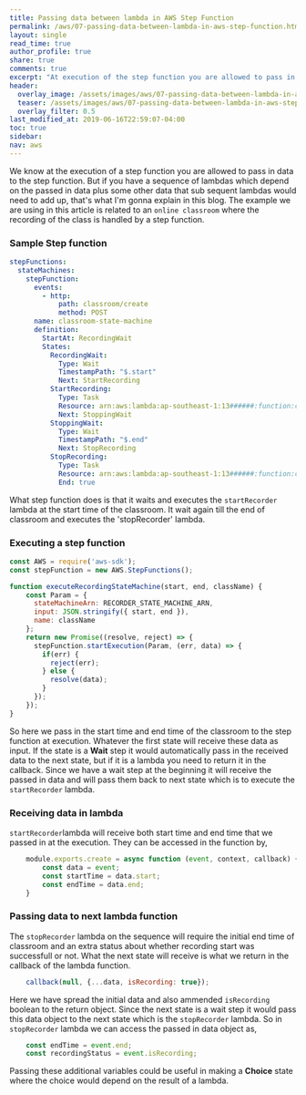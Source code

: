 ```yaml
---
title: Passing data between lambda in AWS Step Function
permalink: /aws/07-passing-data-between-lambda-in-aws-step-function.html
layout: single
read_time: true
author_profile: true
share: true
comments: true
excerpt: "At execution of the step function you are allowed to pass in data but how do we handle them and pass it onto lambdas on the sequence with more data"
header:
  overlay_image: /assets/images/aws/07-passing-data-between-lambda-in-aws-step-function/passing-data-beween-lambda.jpg
  teaser: /assets/images/aws/07-passing-data-between-lambda-in-aws-step-function/passing-data-beween-lambda.jpg
  overlay_filter: 0.5
last_modified_at: 2019-06-16T22:59:07-04:00
toc: true
sidebar:
nav: aws
---
```


We know at the execution of a step function you are allowed to pass in data to the step function. But if you have a sequence of lambdas which depend on the passed in data plus some other data that sub sequent lambdas would need to add up, that's what I'm gonna explain in this blog. 
The example we are using in this article is related to an `online classroom` where the recording of the class is handled by a step function.

### Sample Step function ###

``` yml
stepFunctions:
  stateMachines:
    stepFunction:
      events:
        - http:
            path: classroom/create
            method: POST
      name: classroom-state-machine
      definition:
        StartAt: RecordingWait
        States:
          RecordingWait:
            Type: Wait
            TimestampPath: "$.start"
            Next: StartRecording
          StartRecording:
            Type: Task
            Resource: arn:aws:lambda:ap-southeast-1:13######:function:consult-api-dev-StartRecorder
            Next: StoppingWait
          StoppingWait:
            Type: Wait
            TimestampPath: "$.end"
            Next: StopRecording
          StopRecording:
            Type: Task
            Resource: arn:aws:lambda:ap-southeast-1:13######:function:consult-api-dev-StopRecorder
            End: true
```

What step function does is that it waits and executes the `startRecorder` lambda at the start time of the classroom. It wait again till the end of classroom and executes the 'stopRecorder' lambda.

### Executing a step function ###

```javascript
const AWS = require('aws-sdk');
const stepFunction = new AWS.StepFunctions();

function executeRecordingStateMachine(start, end, className) {
    const Param = {
      stateMachineArn: RECORDER_STATE_MACHINE_ARN,
      input: JSON.stringify({ start, end }),
      name: className
    };
    return new Promise((resolve, reject) => {
      stepFunction.startExecution(Param, (err, data) => {
        if(err) {
          reject(err);
        } else {
          resolve(data);
        }
      });
    });
}
```
So here we pass in the start time and end time of the classroom to the step function at execution. Whatever the first state will receive these data as input. If the state is a **Wait** step it would automatically pass in the received data to the next state,  but if it is a lambda you need to return it in the callback. Since we have a wait step at the beginning it will receive the passed in data and will pass them back to next state which is to execute the `startRecorder` lambda.

### Receiving data in lambda ###
`startRecorder`lambda will receive both start time and end time that we passed in at the execution. They can be accessed in the function by,

```javascript
    module.exports.create = async function (event, context, callback) {
        const data = event;
        const startTime = data.start;
        const endTime = data.end;
    }
```

### Passing data to next lambda function
The `stopRecorder` lambda on the sequence will require the initial end time of classroom and an extra status about whether recording start was successfull or not. What the next state will receive is what we return in the callback of the lambda function.

```javascript
    callback(null, {...data, isRecording: true});
```
Here we have spread the initial data and also ammended `isRecording` boolean to the return object. Since the next state is a wait step it would pass this data object to the next state which is the `stopRecorder` lambda. So in `stopRecorder` lambda we can access the passed in data object as,

```javascript
    const endTime = event.end;
    const recordingStatus = event.isRecording;
```
Passing these additional variables could be useful in making a **Choice** state where the choice would depend on the result of a lambda.